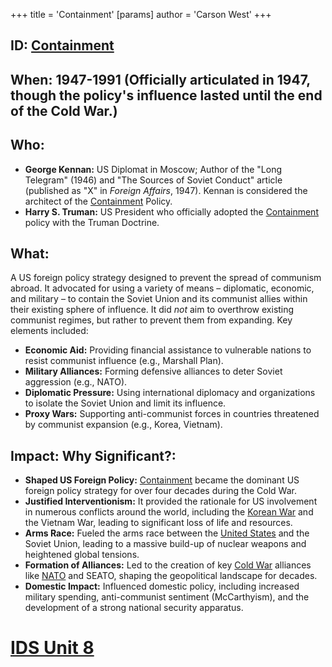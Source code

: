 +++
 title = 'Containment'
[params]
	author = 'Carson West'
+++
## ID: [Containment](./../containment/) 
## When: 1947-1991 (Officially articulated in 1947, though the policy's influence lasted until the end of the Cold War.)

## Who:
* **George Kennan:** US Diplomat in Moscow; Author of the "Long Telegram" (1946) and "The Sources of Soviet Conduct" article (published as "X" in *Foreign Affairs*, 1947).  Kennan is considered the architect of the [Containment](./../containment/) Policy.
* **Harry S. Truman:** US President who officially adopted the [Containment](./../containment/) policy with the Truman Doctrine.

## What:
A US foreign policy strategy designed to prevent the spread of communism abroad. It advocated for using a variety of means – diplomatic, economic, and military – to contain the Soviet Union and its communist allies within their existing sphere of influence. It did *not* aim to overthrow existing communist regimes, but rather to prevent them from expanding. Key elements included:
* **Economic Aid:** Providing financial assistance to vulnerable nations to resist communist influence (e.g., Marshall Plan).
* **Military Alliances:** Forming defensive alliances to deter Soviet aggression (e.g., NATO).
* **Diplomatic Pressure:**  Using international diplomacy and organizations to isolate the Soviet Union and limit its influence.
* **Proxy Wars:** Supporting anti-communist forces in countries threatened by communist expansion (e.g., Korea, Vietnam).

## Impact: Why Significant?:
* **Shaped US Foreign Policy:** [Containment](./../containment/) became the dominant US foreign policy strategy for over four decades during the Cold War.
* **Justified Interventionism:**  It provided the rationale for US involvement in numerous conflicts around the world, including the [Korean War](./../korean-war/) and the Vietnam War, leading to significant loss of life and resources.
* **Arms Race:** Fueled the arms race between the [United States](./../united-states/) and the Soviet Union, leading to a massive build-up of nuclear weapons and heightened global tensions.
* **Formation of Alliances:** Led to the creation of key [Cold War](./../cold-war/) alliances like [NATO](./../nato/) and SEATO, shaping the geopolitical landscape for decades.
* **Domestic Impact:**  Influenced domestic policy, including increased military spending, anti-communist sentiment (McCarthyism), and the development of a strong national security apparatus.

# [IDS Unit 8](./../ids-unit-8/)